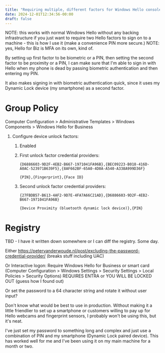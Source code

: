 ```yaml
---
title: "Requiring multiple, different factors for Windows Hello console authentication"
date: 2024-12-01T12:34:56-00:00
draft: false
---
```


NOTE: this works with normal Windows Hello without any backing infrastructure if you just want to require two Hello factors to sign on to a machine - this is how I use it (make a convenience PIN more secure.)
NOTE: yes, Hello for Biz is MFA on its own, kind of.

By setting up first factor to be biometric or a PIN, then setting the second factor to be proximity or a PIN, I can make sure that I'm able to sign in with Hello when my phone is dead by passing biometric authentication and then entering my PIN.

It also makes signing in with biometric authentication quick, since it uses my Dynamic Lock device (my smartphone) as a second factor.

# Group Policy
Computer Configuration > Administrative Templates > Windows Components > Windows Hello for Business
1. Configure device unlock factors:
	1. Enabled
	2. First unlock factor credential providers:
		
		`{D6886603-9D2F-4EB2-B667-1971041FA96B},{BEC09223-B018-416D-A0AC-523971B639F5},{8AF662BF-65A0-4D0A-A540-A338A999D36F}`

		`{PIN},{Fingerprint},{Face ID}`

	3. Second unlock factor credential providers:
   
		`{27FBDB57-B613-4AF2-9D7E-4FA7A66C21AD},{D6886603-9D2F-4EB2-B667-1971041FA96B}`

		`{Device Proximity (bluetooth dynamic lock device)},{PIN}`

# Registry
TBD - I have it written down somewhere or I can diff the registry. Some day.

Either https://petervanderwoude.nl/post/excluding-the-password-credential-provider/ (breaks stuff including UAC)

Or Interactive logon: Require Windows Hello for Business or smart card (Computer Configuration > Windows Settings > Security Settings > Local Policies > Security Options) REQUIRES ENTRA or YOU WILL BE LOCKED OUT (guess how I found out)

Or set the password to a 64 character string and rotate it without user input?

Don't know what would be best to use in production. Without making it a little friendlier to set up a smartphone or customers willing to pay up for Hello webcams and fingerprint sensors, I probably won't be using this, but it's neat.

I've just set my password to something long and complex and just use a combination of PIN and my smartphone (Dynamic Lock paired device). This has worked well for me and I've been using it on my main machine for a month or two.